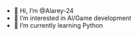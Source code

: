 - 👋 Hi, I’m @Alarey-24
- 👀 I’m interested in Al/Game development
- 🌱 I’m currently learning Python

<!---
Alarey-24/Alarey-24 is a ✨ special ✨ repository because its `README.md` (this file) appears on your GitHub profile.
You can click the Preview link to take a look at your changes.
--->
